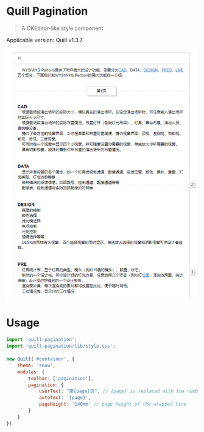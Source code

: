 # Quill Pagination
> A CKEditor-like style component

Applicable version: Quill v1.3.7

![Example](./example.png)

# Usage
```js
import 'quill-pagination';
import 'quill-pagination/lib/style.css';

new Quill('#container', {
    theme: 'snow',
    modules: {
        toolbar: ['pagination'],
        pagination: {
            userText: "第{page}页", // {page} is replaced with the number of pages
            autoText: '{page}',
            pageHeight: '140mm' // page height of the wrapped line
        }
    }
})

```